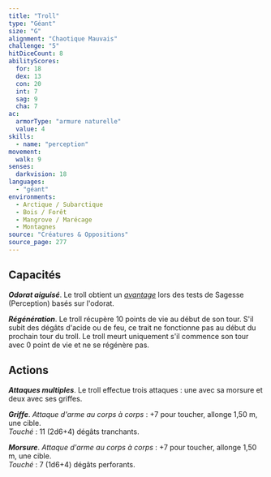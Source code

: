```yaml
---
title: "Troll"
type: "Géant"
size: "G"
alignment: "Chaotique Mauvais"
challenge: "5"
hitDiceCount: 8
abilityScores:
  for: 18
  dex: 13
  con: 20
  int: 7
  sag: 9
  cha: 7
ac: 
  armorType: "armure naturelle"
  value: 4
skills: 
  - name: "perception"
movement: 
  walk: 9
senses: 
  darkvision: 18
languages: 
  - "géant"
environments:
  - Arctique / Subarctique
  - Bois / Forêt
  - Mangrove / Marécage
  - Montagnes
source: "Créatures & Oppositions"
source_page: 277
---
```

## Capacités
_**Odorat aiguisé**_. Le troll obtient un [_avantage_](/utiliser-les-caracteristiques/#avantage-et-desavantage) lors des tests de Sagesse (Perception) basés sur l'odorat.

_**Régénération**_. Le troll récupère 10 points de vie au début de son tour. S'il subit des dégâts d'acide ou de feu, ce trait ne fonctionne pas au début du prochain tour du troll. Le troll meurt uniquement s'il commence son tour avec 0 point de vie et ne se régénère pas.

## Actions
_**Attaques multiples**_. Le troll effectue trois attaques : une avec sa morsure et deux avec ses griffes.

_**Griffe**_. _Attaque d'arme au corps à corps_ : +7 pour toucher, allonge 1,50 m, une cible.  
_Touché_ : 11 (2d6+4) dégâts tranchants.

_**Morsure**_. _Attaque d'arme au corps à corps_ : +7 pour toucher, allonge 1,50 m, une cible.  
_Touché_ : 7 (1d6+4) dégâts perforants.

